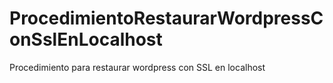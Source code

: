 # ProcedimientoRestaurarWordpressConSslEnLocalhost
Procedimiento para restaurar wordpress con SSL en localhost
